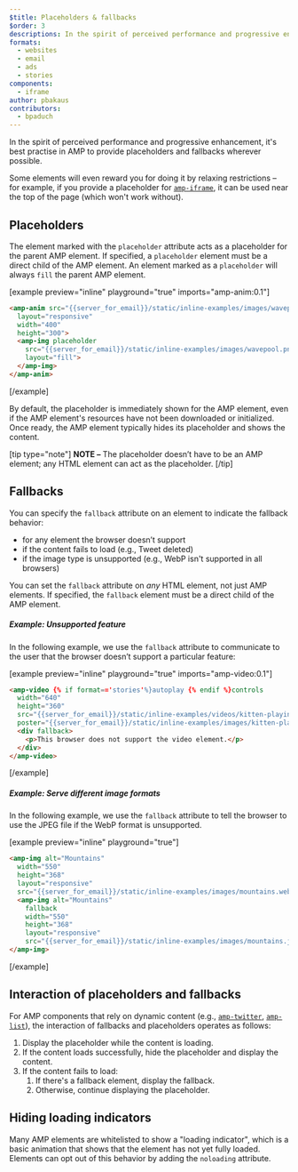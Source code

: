 ```yaml
---
$title: Placeholders & fallbacks
$order: 3
descriptions: In the spirit of perceived performance and progressive enhancement, it's best practise in AMP to provide placeholders and fallbacks wherever possible.
formats:
  - websites
  - email
  - ads
  - stories
components:
  - iframe
author: pbakaus
contributors:
  - bpaduch
---
```


In the spirit of perceived performance and progressive enhancement, it's best practise in AMP to provide placeholders and fallbacks wherever possible.

Some elements will even reward you for doing it by relaxing restrictions – for example, if you provide a placeholder for [`amp-iframe`](../../../../documentation/components/reference/amp-iframe.md#iframe-with-placeholder), it can be used near the top of the page (which won't work without).

## Placeholders

The element marked with the `placeholder` attribute acts
as a placeholder for the parent AMP element.
If specified, a `placeholder` element must be a direct child of the AMP element.
An element marked as a `placeholder` will always `fill` the parent AMP element.

[example preview="inline" playground="true" imports="amp-anim:0.1"]
```html
<amp-anim src="{{server_for_email}}/static/inline-examples/images/wavepool.gif"
  layout="responsive"
  width="400"
  height="300">
  <amp-img placeholder
    src="{{server_for_email}}/static/inline-examples/images/wavepool.png"
    layout="fill">
  </amp-img>
</amp-anim>
```
[/example]

By default, the placeholder is immediately shown for the AMP element,
even if the AMP element's resources have not been downloaded or initialized.
Once ready, the AMP element typically hides its placeholder and shows the content.

[tip type="note"]
**NOTE –**  The placeholder doesn’t have to be an AMP element; any HTML element can act as the placeholder.
[/tip]

## Fallbacks <a name="fallbacks"></a>

You can specify the `fallback` attribute on an element to indicate the fallback behavior:

* for any element the browser doesn’t support
* if the content fails to load (e.g., Tweet deleted)
* if the image type is unsupported (e.g., WebP isn't supported in all browsers)

You can set the `fallback` attribute on *any* HTML element, not just AMP elements. If specified, the `fallback` element must be a direct child of the AMP element.

##### Example: Unsupported feature

In the following example, we use the `fallback` attribute to communicate to the user that the browser doesn’t support a particular feature:

[example preview="inline" playground="true" imports="amp-video:0.1"]
```html
<amp-video {% if format=='stories'%}autoplay {% endif %}controls
  width="640"
  height="360"
  src="{{server_for_email}}/static/inline-examples/videos/kitten-playing.mp4"
  poster="{{server_for_email}}/static/inline-examples/images/kitten-playing.png">
  <div fallback>
    <p>This browser does not support the video element.</p>
  </div>
</amp-video>
```
[/example]

##### Example: Serve different image formats

In the following example, we use the `fallback` attribute to tell the browser to use the JPEG file if the WebP format is unsupported.

[example preview="inline" playground="true"]
```html
<amp-img alt="Mountains"
  width="550"
  height="368"
  layout="responsive"
  src="{{server_for_email}}/static/inline-examples/images/mountains.webp">
  <amp-img alt="Mountains"
    fallback
    width="550"
    height="368"
    layout="responsive"
    src="{{server_for_email}}/static/inline-examples/images/mountains.jpg"></amp-img>
</amp-img>
```
[/example]

## Interaction of placeholders and fallbacks

For AMP components that rely on dynamic content (e.g., [`amp-twitter`](../../../../documentation/components/reference/amp-twitter.md), [`amp-list`](../../../../documentation/components/reference/amp-list.md)), the interaction of fallbacks and placeholders operates as follows:

<ol>
  <li>Display the placeholder while the content is loading.</li>
  <li>If the content loads successfully, hide the placeholder and display the content.</li>
  <li>If the content fails to load:
    <ol>
      <li>If there's a fallback element, display the fallback.</li>
      <li>Otherwise, continue displaying the placeholder.</li>
    </ol>
  </li>
</ol>

## Hiding loading indicators

Many AMP elements are whitelisted to show a "loading indicator",
which is a basic animation that shows that the element has not yet fully loaded.
Elements can opt out of this behavior by adding the `noloading` attribute.
